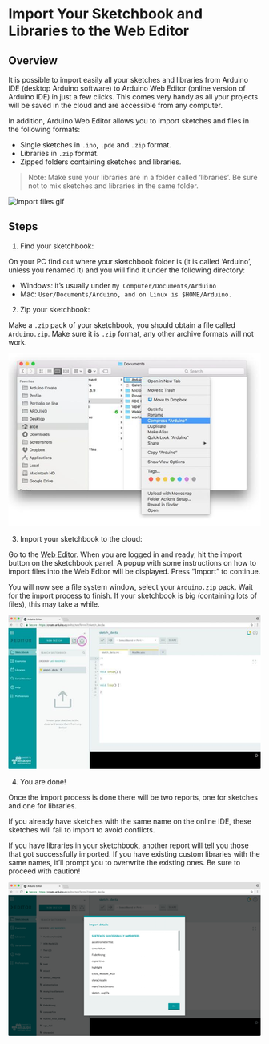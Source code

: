 # Import Your Sketchbook and Libraries to the Web Editor

## Overview
It is possible to import easily all your sketches and libraries from Arduino IDE (desktop Arduino software) to Arduino Web Editor (online version of Arduino IDE) in just a few clicks. This comes very handy as all your projects will be saved in the cloud and are accessible from any computer.

In addition, Arduino Web Editor allows you to import sketches and files in the following formats:

* Single sketches in `.ino`, `.pde` and `.zip` format.
* Libraries in `.zip` format.
* Zipped folders containing sketches and libraries.

> Note: Make sure your libraries are in a folder called ‘libraries’. Be sure not to mix sketches and libraries in the same folder.

![Import files gif](/assets/img/online/create/ImportFiles.gif)

## Steps
1. Find your sketchbook:

  On your PC find out where your sketchbook folder is (it is called ‘Arduino’, unless you renamed it) and you will find it under the following directory:
  * Windows: it’s usually under `My Computer/Documents/Arduino`
  * Mac: `User/Documents/Arduino, and on Linux is $HOME/Arduino.`


2. Zip your sketchbook:

  Make a `.zip` pack of your sketchbook, you should obtain a file called `Arduino.zip`. Make sure it is `.zip` format, any other archive formats will not work.

  ![Create ZIP file](/assets/img/online/create/ImportFiles1.jpg)

3. Import your sketchbook to the cloud:

  Go to the [Web Editor](create.arduino.cc/editor). When you are logged in and ready, hit the import button on the sketchbook panel. A popup with some instructions on how to import files into the Web Editor will be displayed. Press “Import” to continue.

  You will now see a file system window, select your `Arduino.zip` pack. Wait for the import process to finish. If your sketchbook is big (containing lots of files), this may take a while.

  ![Import button location](/assets/img/online/create/ImportFiles2.jpg)

4. You are done!

  Once the import process is done there will be two reports, one for sketches and one for libraries.

  If you already have sketches with the same name on the online IDE, these sketches will fail to import to avoid conflicts.

 If you have libraries in your sketchbook, another report will tell you those that got successfully imported. If you have existing custom libraries with the same names, it’ll prompt you to overwrite the existing ones. Be sure to proceed with caution!

 ![Import report](/assets/img/online/create/ImportFiles3.png)
